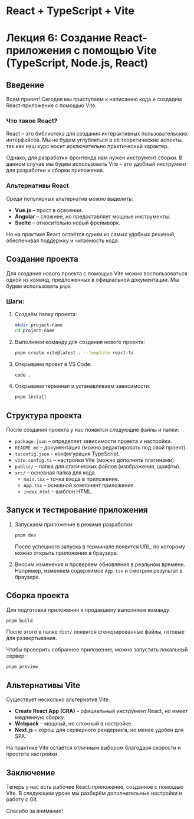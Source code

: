 # React + TypeScript + Vite
# Лекция 6: Создание React-приложения с помощью Vite (TypeScript, Node.js, React)

## Введение

Всем привет! Сегодня мы приступаем к написанию кода и создадим React-приложение с помощью Vite.

### Что такое React?

React – это библиотека для создания интерактивных пользовательских интерфейсов. Мы не будем углубляться в её теоретические аспекты, так как наш курс носит исключительно практический характер.

Однако, для разработки фронтенда нам нужен инструмент сборки. В данном случае мы будем использовать Vite – это удобный инструмент для разработки и сборки приложения.

### Альтернативы React

Среди популярных альтернатив можно выделить:
- **Vue.js** – прост в освоении.
- **Angular** – сложнее, но предоставляет мощные инструменты.
- **Svelte** – относительно новый фреймворк.

Но на практике React остаётся одним из самых удобных решений, обеспечивая поддержку и читаемость кода.

## Создание проекта

Для создания нового проекта с помощью Vite можно воспользоваться одной из команд, предложенных в официальной документации. Мы будем использовать `pnpm`.

### Шаги:
1. Создаём папку проекта:
   ```sh
   mkdir project-name
   cd project-name
   ```
2. Выполняем команду для создания нового проекта:
   ```sh
   pnpm create vite@latest . --template react-ts
   ```
3. Открываем проект в VS Code:
   ```sh
   code .
   ```
4. Открываем терминал и устанавливаем зависимости:
   ```sh
   pnpm install
   ```

## Структура проекта

После создания проекта у нас появятся следующие файлы и папки:
- `package.json` – определяет зависимости проекта и настройки.
- `README.md` – документация (можно редактировать под свой проект).
- `tsconfig.json` – конфигурация TypeScript.
- `vite.config.ts` – настройки Vite (можно дополнять плагинами).
- `public/` – папка для статических файлов (изображения, шрифты).
- `src/` – основная папка для кода.
  - `main.tsx` – точка входа в приложение.
  - `App.tsx` – основной компонент приложения.
  - `index.html` – шаблон HTML.

## Запуск и тестирование приложения

1. Запускаем приложение в режиме разработки:
   ```sh
   pnpm dev
   ```
   После успешного запуска в терминале появится URL, по которому можно открыть приложение в браузере.

2. Вносим изменения и проверяем обновления в реальном времени.
   Например, изменяем содержимое `App.tsx` и смотрим результат в браузере.

## Сборка проекта

Для подготовки приложения к продакшену выполняем команду:
   ```sh
   pnpm build
   ```
После этого в папке `dist/` появятся сгенерированные файлы, готовые для развертывания.

Чтобы проверить собранное приложение, можно запустить локальный сервер:
   ```sh
   pnpm preview
   ```

## Альтернативы Vite

Существует несколько альтернатив Vite:
- **Create React App (CRA)** – официальный инструмент React, но имеет медленную сборку.
- **Webpack** – мощный, но сложный в настройке.
- **Next.js** – хорош для серверного рендеринга, но менее удобен для SPA.

На практике Vite остаётся отличным выбором благодаря скорости и простоте настройки.

## Заключение

Теперь у нас есть рабочее React-приложение, созданное с помощью Vite. В следующем уроке мы разберём дополнительные настройки и работу с Git.

Спасибо за внимание!

